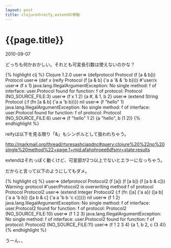 ```yaml
---
layout: post
title: clojureのreify,extendの挙動
---
```


# {{page.title}}
<p class="meta">2010-09-07</p>


どっちも何かおかしい。それとも可変長引数は使えないのかな？

{% highlight clj %}
Clojure 1.2.0
user=> (defprotocol Protocol (f [a & b]))
Protocol
user=> (def x (reify Protocol (f [a & b] {'a a '& & 'b b})))
#'user/x
user=> (f x 1)
java.lang.IllegalArgumentException: No single method: f of
interface: user.Protocol found for function: f of protocol: Protocol
(NO_SOURCE_FILE:3)
user=> (f x 1 2)
{a #, & 1, b 2}
user=> (extend String Protocol {:f (fn [a & b] {'a a 'b b})})
nil
user=> (f "hello" 1)
java.lang.IllegalArgumentException: No single method: f of
interface: user.Protocol found for function: f of protocol: Protocol
(NO_SOURCE_FILE:6)
user=> (f "hello" 1 2)
{a "hello", b (1 2)}
{% endhighlight %}

reifyは以下を見る限り「&」もシンボルとして扱われちゃう。

http://markmail.org/thread/rtxresashciapdnc#query:clojure%20%22no%20single%20method%22+page:1+mid:afahohroee6dfsmr+state:results

extendはそれっぽく動くけど、可変部が2つ以上でないとエラーになっちゃう。

だからと言って以下のようにしてもダメ。

{% highlight clj %}
user=> (defprotocol Protocol2 (f [a]) (f [a b]) (f [a b & c]))
Warning: protocol #'user/Protocol2 is overwriting method f of
protocol Protocol
Protocol2
user=> (extend Integer Protocol2 {:f (fn ([a] {'a a}) ([a b] {'a a 'b b}) ([a b & c] {'a a 'b b 'c c}))})
nil
user=> (f 1 2)
java.lang.IllegalArgumentException: No single method: f of interface: user.Protocol2 found for function: f of protocol: Protocol2
(NO_SOURCE_FILE:10)
user=> (f 1 2 3)
java.lang.IllegalArgumentException: No single method: f of interface: user.Protocol2 found for function: f of protocol: Protocol2
(NO_SOURCE_FILE:11)
user=> (f 1 2 3 4)
{a 1, b 2, c (3 4)}
{% endhighlight %}

うーん、、


